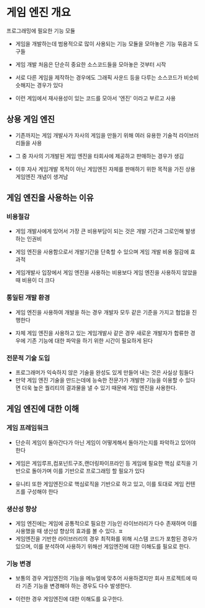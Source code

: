<h1 id="게임-엔진-개요">게임 엔진 개요</h1>
<p>프로그래밍에 필요한 기능 모듈</p>
<ul>
<li><p>게임을 개발하는데 범용적으로 많이 사용되는 기능 모듈을 모아놓은 기능 묶음과 도구들</p>
</li>
<li><p>게임 개발 처음은 단순히 중요한 소스코드들을 모아놓은 것부터 시작</p>
</li>
<li><p>서로 다른 게임을 제작하는 경우에도 그래픽 사운드 등을 다루는 소스코드가 비슷비슷해지는 경우가 있다</p>
</li>
<li><p>이런 게임에서 재사용성이 있는 코드를 모아서 '엔진' 이라고 부르고 사용</p>
</li>
</ul>
<h2 id="상용-게임-엔진">상용 게임 엔진</h2>
<ul>
<li><p>기존까지는 게임 개발사가 자사의 게임을 만들기 위해 여러 유용한 기술적 라이브러리들을 사용</p>
</li>
<li><p>그 중 자사의 기개발된 게임 엔진을 타회사에 제공하고 판매하는 경우가 생김</p>
</li>
<li><p>이후 자사 게임개발 목적이 아닌 게임엔진 자체를 판매하기 위한 목적을 가진 상용게임엔진 개념이 생겨남</p>
</li>
</ul>
<h2 id="게임-엔진을-사용하는-이유">게임 엔진을 사용하는 이유</h2>
<h3 id="비용절감">비용절감</h3>
<ul>
<li><p>게임 개발사에게 있어서 가장 큰 비용부담이 되는 것은 개발 기간과 그로인해 발생하는 인권비</p>
</li>
<li><p>게임 엔진을 사용함으로서 개발기간을 단축할 수 있으며 게임 개발 비용 절감에 효과적</p>
</li>
<li><p>게임개발사 입장에서 게임 엔진을 사용하는 비용보다 게임 엔진을 사용하지 않았을 때 비용이 더 크다</p>
</li>
</ul>
<h3 id="통일된-개발-환경">통일된 개발 환경</h3>
<ul>
<li><p>게임 엔진을 사용하여 개발을 하는 경우 개발자 모두 같은 기준을 가지고 협업을 진행한다</p>
</li>
<li><p>자체 게임 엔진을 사용하고 있는 게임개발사 같은 경우 새로운 개발자가 합류한 경우에 기존 기능에 대한 파악을 하기 위한 시간이 필요하게 된다</p>
</li>
</ul>
<h3 id="전문적-기술-도입">전문적 기술 도입</h3>
<ul>
<li>프로그래머가 익숙하지 않은 기술을 완성도 있게 만들어 내는 것은 사실상 힘들다</li>
<li>만약 게임 엔진 기술을 만드는데에 능숙한 전문가가 개발한 기능을 이용할 수 있다면 더욱 높은 퀄리티의 결과물을 낼 수 있기 때문에 게임 엔진을 사용한다.</li>
</ul>
<h2 id="게임-엔진에-대한-이해">게임 엔진에 대한 이해</h2>
<h3 id="게임-프레임워크">게임 프레임워크</h3>
<ul>
<li><p>단순히 게임이 돌아간다가 아닌 게임이 어떻게해서 돌아가는지를 파악하고 있어야 한다</p>
</li>
<li><p>게임은 게임루프,컴포넌트구조,랜더링파이프라인 등 게임에 필요한 핵심 로직을 기반으로 돌아가며 이를 기반으로 프로그래밍 할 필요가 있다</p>
</li>
<li><p>유니티 또한 게임엔진으로 핵심로직을 기반으로 하고 있고, 이를 토대로 게임 컨텐즈를 구성해야 한다</p>
</li>
</ul>
<h3 id="생산성-향상">생산성 향상</h3>
<ul>
<li>게임 엔진에는 게임에 공통적으로 필요한 기능인 라이브러리가 다수 존재하며 이를 사용했을 때 생산성 향상의 효과를 볼 수 있다.
ㅍ</li>
<li>게임엔진을 기반한 라이브러리의 경우 최적화를 위해 시스템 코드가 포함된 경우가 있으며, 이를 분석하여 사용하기 위해선 게임엔진에 대한 이해도를 필요로 한다.</li>
</ul>
<h3 id="기능-변경">기능 변경</h3>
<ul>
<li><p>보통의 경우 게임엔진의 기능을 메뉴얼에 맞추어 사용하겠지만 회사 프로젝트에 따라 기존 기능을 변경해야 하는 경우도 다수 발생한다.</p>
</li>
<li><p>이런한 경우 게임엔진에 대한 이해도를 요구한다.</p>
</li>
</ul>